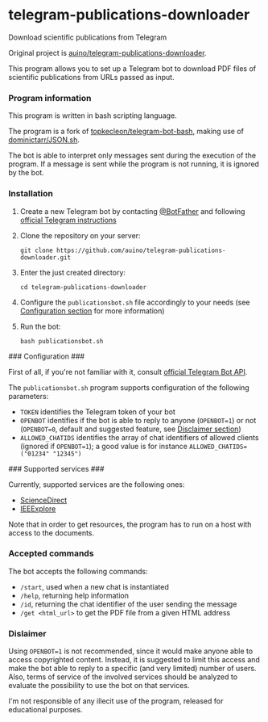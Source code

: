 # telegram-publications-downloader
Download scientific publications from Telegram

Original project is [auino/telegram-publications-downloader](https://github.com/auino/telegram-publications-downloader).

This program allows you to set up a Telegram bot to download PDF files of scientific publications from URLs passed as input.

### Program information ###

This program is written in bash scripting language.

The program is a fork of [topkecleon/telegram-bot-bash](https://github.com/topkecleon/telegram-bot-bash), making use of [dominictarr/JSON.sh](https://github.com/dominictarr/JSON.sh).

The bot is able to interpret only messages sent during the execution of the program.
If a message is sent while the program is not running, it is ignored by the bot.

### Installation ###

 1. Create a new Telegram bot by contacting [@BotFather](http://telegram.me/botfather) and following [official Telegram instructions](https://core.telegram.org/bots#botfather)
 2. Clone the repository on your server:

    ```
    git clone https://github.com/auino/telegram-publications-downloader.git
    ```

 3. Enter the just created directory:

    ```
    cd telegram-publications-downloader
    ```

 4. Configure the `publicationsbot.sh` file accordingly to your needs (see [Configuration section](https://github.com/auino/telegram-publications-downloader#configuration) for more information)
 5. Run the bot:

    ```
    bash publicationsbot.sh
    ```


### Configuration ###

First of all, if you're not familiar with it, consult [official Telegram Bot API](https://core.telegram.org/bots).

The `publicationsbot.sh` program supports configuration of the following parameters:
 * `TOKEN` identifies the Telegram token of your bot
 * `OPENBOT` identifies if the bot is able to reply to anyone (`OPENBOT=1`) or not (`OPENBOT=0`, default and suggested feature, see [Disclaimer section](https://github.com/auino/telegram-publications-downloader#dislaimer))
 * `ALLOWED_CHATIDS` identifies the array of chat identifiers of allowed clients (ignored if `OPENBOT=1`); a good value is for instance `ALLOWED_CHATIDS=("01234" "12345")`


### Supported services ###

Currently, supported services are the following ones:
 * [ScienceDirect](http://sciencedirect.com)
 * [IEEExplore](http://ieeexplore.ieee.org)

Note that in order to get resources, the program has to run on a host with access to the documents.

### Accepted commands ###

The bot accepts the following commands:
 * `/start`, used when a new chat is instantiated
 * `/help`, returning help information
 * `/id`, returning the chat identifier of the user sending the message
 * `/get <html_url>` to get the PDF file from a given HTML address


### Dislaimer ###

Using `OPENBOT=1` is not recommended, since it would make anyone able to access copyrighted content.
Instead, it is suggested to limit this access and make the bot able to reply to a specific (and very limited) number of users.
Also, terms of service of the involved services should be analyzed to evaluate the possibility to use the bot on that services.

I'm not responsible of any illecit use of the program, released for educational purposes.
